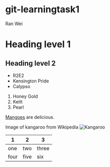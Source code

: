 # git-learningtask1

Ran Wei

# Heading level 1

## Heading level 2

- R2E2
- Kensington Pride
- Calypso

1. Honey Gold
2. Keitt
3. Pearl

[Mangoes](https://en.wikipedia.org/wiki/Mango) are delicious.

Image of kangaroo from Wikipedia
![Kangaroo](https://upload.wikimedia.org/wikipedia/commons/2/22/Kangur.rudy.drs.jpg)

| 1 | 2 | 3 |
|---|---|---|
|one|two|three|
|four|five|six|